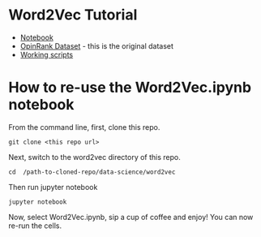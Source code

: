 # Word2Vec Tutorial

- [Notebook](Word2Vec.ipynb)
- [OpinRank Dataset](reviews_data.txt.gz) - this is the original dataset
- [Working scripts](scripts/)

# How to re-use the Word2Vec.ipynb notebook
From the command line, first, clone this repo.
```
git clone <this repo url>
```
Next, switch to the word2vec directory of this repo.
```
cd  /path-to-cloned-repo/data-science/word2vec
```
Then run jupyter notebook
```
jupyter notebook
```
Now, select Word2Vec.ipynb, sip a cup of coffee and enjoy! You can now re-run the cells.
